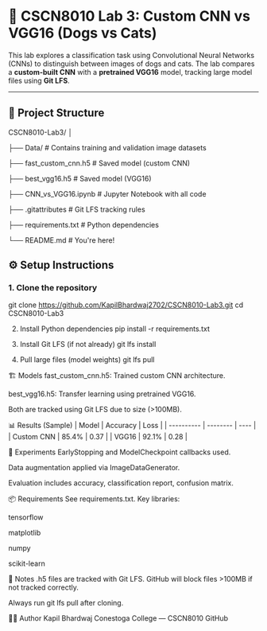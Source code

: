 # 🧠 CSCN8010 Lab 3: Custom CNN vs VGG16 (Dogs vs Cats)

This lab explores a classification task using Convolutional Neural Networks (CNNs) to distinguish between images of dogs and cats. The lab compares a **custom-built CNN** with a **pretrained VGG16** model, tracking large model files using **Git LFS**.

---

## 📁 Project Structure

CSCN8010-Lab3/
│

├── Data/ # Contains training and validation image datasets

├── fast_custom_cnn.h5 # Saved model (custom CNN)

├── best_vgg16.h5 # Saved model (VGG16)

├── CNN_vs_VGG16.ipynb # Jupyter Notebook with all code

├── .gitattributes # Git LFS tracking rules

├── requirements.txt # Python dependencies

└── README.md # You're here!



## ⚙️ Setup Instructions

### 1. Clone the repository

git clone https://github.com/KapilBhardwaj2702/CSCN8010-Lab3.git
cd CSCN8010-Lab3

2. Install Python dependencies
pip install -r requirements.txt

3. Install Git LFS (if not already)
git lfs install

4. Pull large files (model weights)
git lfs pull

🏗️ Models
fast_custom_cnn.h5: Trained custom CNN architecture.

best_vgg16.h5: Transfer learning using pretrained VGG16.

Both are tracked using Git LFS due to size (>100MB).

📊 Results (Sample)
| Model      | Accuracy | Loss |
| ---------- | -------- | ---- |
| Custom CNN | 85.4%    | 0.37 |
| VGG16      | 92.1%    | 0.28 |

🧪 Experiments
EarlyStopping and ModelCheckpoint callbacks used.

Data augmentation applied via ImageDataGenerator.

Evaluation includes accuracy, classification report, confusion matrix.

📦 Requirements
See requirements.txt. Key libraries:

tensorflow

matplotlib

numpy

scikit-learn

📌 Notes
.h5 files are tracked with Git LFS. GitHub will block files >100MB if not tracked correctly.

Always run git lfs pull after cloning.

🙋‍♂️ Author
Kapil Bhardwaj
Conestoga College — CSCN8010
GitHub

